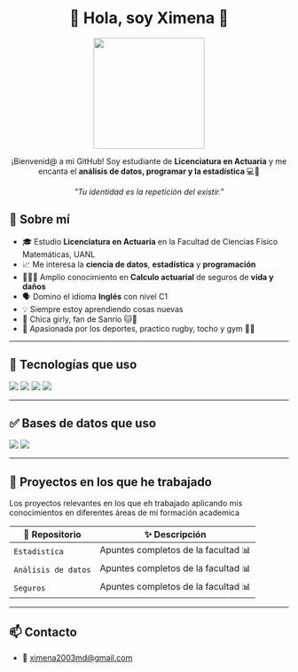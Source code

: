 
<!--
**xquiroz/xquiroz** is a ✨ _special_ ✨ repository because its `README.md` (this file) appears on your GitHub profile.

Here are some ideas to get you started:

- 🔭 I’m currently working on ...
- 🌱 I’m currently learning ...
- 👯 I’m looking to collaborate on ...
- 🤔 I’m looking for help with ...
- 💬 Ask me about ...
- 📫 How to reach me: ...
- 😄 Pronouns: ...
- ⚡ Fun fact: ...
-->

<h1 align="center">🌸 Hola, soy Ximena  🌸</h1>
<p align="center">
  <img src="https://media.tenor.com/SGKP3L2OUoMAAAAC/hello-kitty.gif" width="200"/>
</p>
<p align="center">
  ¡Bienvenid@ a mi GitHub! Soy estudiante de <strong>Licenciatura en Actuaría</strong> y me encanta el <strong>análisis de datos, programar y la estadística </strong> 💻🎀
</p>
<p align="center">
  <em>"Tu identidad es la repetición del existir."</em><br>
</p>
  
## 💖 Sobre mí

- 🎓 Estudio **Licenciatura en Actuaría** en la Facultad de Ciencias Físico Matemáticas, UANL
- 📈 Me interesa la **ciencia de datos**, **estadística** y **programación**
- 👩🏽‍💻 Amplio conocimiento en **Calculo actuarial** de seguros de **vida y daños**
- 🗣️ Domino el idioma **Inglés** con nivel C1
- 💡 Siempre estoy aprendiendo cosas nuevas
- 🌟 Chica girly, fan de Sanrio 🐱🎀
- 🏉 Apasionada por los deportes, practico rugby, tocho y gym 💪🏽

---

## 🧰 Tecnologías que uso

<p>
  <img src="https://img.shields.io/badge/Python-FFD43B?style=for-the-badge&logo=python&logoColor=blue"/>
  <img src="https://img.shields.io/badge/R-276DC3?style=for-the-badge&logo=r&logoColor=white"/>
  <img src="https://img.shields.io/badge/GitHub-181717?style=for-the-badge&logo=github&logoColor=white"/>
  <img src="https://img.shields.io/badge/Excel-217346?style=for-the-badge&logo=microsoft-excel&logoColor=white"/>
</p>

---

## ✅ Bases de datos que uso 

<p>
  <img src="https://img.shields.io/badge/MySQL-00758F?style=for-the-badge&logo=mysql&logoColor=white"/>
  <img src="https://img.shields.io/badge/Access-A4373A?style=for-the-badge&logo=microsoft-access&logoColor=white"/>
</p>

---

## 🌸 Proyectos en los que he trabajado
Los proyectos relevantes en los que eh trabajado aplicando mis conocimientos en diferentes áreas de mi formación academica

| 📁 Repositorio | ✨ Descripción |
|---------------|----------------|
| `Estadistica` | Apuntes completos de la facultad 📊 |
| `Análisis de datos` | Apuntes completos de la facultad 📊 |
| `Seguros` | Apuntes completos de la facultad 📊 |
---

## 📫 Contacto

- 💌 ximena2003md@gmail.com


